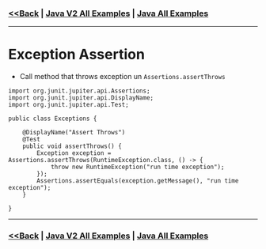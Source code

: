### [<<Back](../README.md) | [Java V2 All Examples](https://github.com/avinashbabudonthu/java/blob/master/java-v2/README.md) | [Java All Examples](https://github.com/avinashbabudonthu/java/blob/master/README.md)
------
# Exception Assertion
* Call method that throws exception un `Assertions.assertThrows`
```
import org.junit.jupiter.api.Assertions;
import org.junit.jupiter.api.DisplayName;
import org.junit.jupiter.api.Test;

public class Exceptions {

	@DisplayName("Assert Throws")
	@Test
	public void assertThrows() {
		Exception exception = Assertions.assertThrows(RuntimeException.class, () -> {
			throw new RuntimeException("run time exception");
		});
		Assertions.assertEquals(exception.getMessage(), "run time exception");
	}

}
```
------
### [<<Back](../README.md) | [Java V2 All Examples](https://github.com/avinashbabudonthu/java/blob/master/java-v2/README.md) | [Java All Examples](https://github.com/avinashbabudonthu/java/blob/master/README.md)